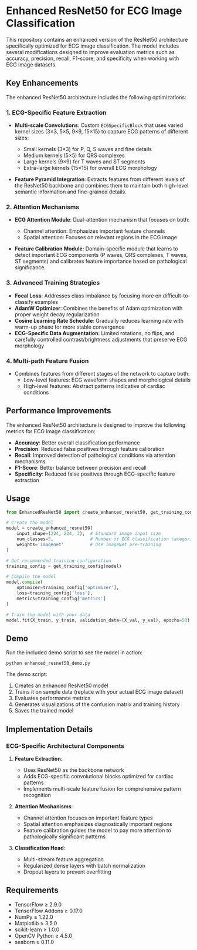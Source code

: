 # Enhanced ResNet50 for ECG Image Classification

This repository contains an enhanced version of the ResNet50 architecture specifically optimized for ECG image classification. The model includes several modifications designed to improve evaluation metrics such as accuracy, precision, recall, F1-score, and specificity when working with ECG image datasets.

## Key Enhancements

The enhanced ResNet50 architecture includes the following optimizations:

### 1. ECG-Specific Feature Extraction

- **Multi-scale Convolutions**: Custom `ECGSpecificBlock` that uses varied kernel sizes (3×3, 5×5, 9×9, 15×15) to capture ECG patterns of different sizes:
  - Small kernels (3×3) for P, Q, S waves and fine details
  - Medium kernels (5×5) for QRS complexes
  - Large kernels (9×9) for T waves and ST segments
  - Extra-large kernels (15×15) for overall ECG morphology

- **Feature Pyramid Integration**: Extracts features from different levels of the ResNet50 backbone and combines them to maintain both high-level semantic information and fine-grained details.

### 2. Attention Mechanisms

- **ECG Attention Module**: Dual-attention mechanism that focuses on both:
  - Channel attention: Emphasizes important feature channels
  - Spatial attention: Focuses on relevant regions in the ECG image

- **Feature Calibration Module**: Domain-specific module that learns to detect important ECG components (P waves, QRS complexes, T waves, ST segments) and calibrates feature importance based on pathological significance.

### 3. Advanced Training Strategies

- **Focal Loss**: Addresses class imbalance by focusing more on difficult-to-classify examples
- **AdamW Optimizer**: Combines the benefits of Adam optimization with proper weight decay regularization
- **Cosine Learning Rate Schedule**: Gradually reduces learning rate with warm-up phase for more stable convergence
- **ECG-Specific Data Augmentation**: Limited rotations, no flips, and carefully controlled contrast/brightness adjustments that preserve ECG morphology

### 4. Multi-path Feature Fusion

- Combines features from different stages of the network to capture both:
  - Low-level features: ECG waveform shapes and morphological details
  - High-level features: Abstract patterns indicative of cardiac conditions

## Performance Improvements

The enhanced ResNet50 architecture is designed to improve the following metrics for ECG image classification:

- **Accuracy**: Better overall classification performance
- **Precision**: Reduced false positives through feature calibration
- **Recall**: Improved detection of pathological conditions via attention mechanisms
- **F1-Score**: Better balance between precision and recall
- **Specificity**: Reduced false positives through ECG-specific feature extraction

## Usage

```python
from EnhancedResNet50 import create_enhanced_resnet50, get_training_config

# Create the model
model = create_enhanced_resnet50(
    input_shape=(224, 224, 3),  # Standard image input size
    num_classes=5,              # Number of ECG classification categories
    weights='imagenet'          # Use ImageNet pre-training
)

# Get recommended training configuration
training_config = get_training_config(model)

# Compile the model
model.compile(
    optimizer=training_config['optimizer'],
    loss=training_config['loss'],
    metrics=training_config['metrics']
)

# Train the model with your data
model.fit(X_train, y_train, validation_data=(X_val, y_val), epochs=50)
```

## Demo

Run the included demo script to see the model in action:

```
python enhanced_resnet50_demo.py
```

The demo script:
1. Creates an enhanced ResNet50 model
2. Trains it on sample data (replace with your actual ECG image dataset)
3. Evaluates performance metrics
4. Generates visualizations of the confusion matrix and training history
5. Saves the trained model

## Implementation Details

### ECG-Specific Architectural Components

1. **Feature Extraction**:
   - Uses ResNet50 as the backbone network
   - Adds ECG-specific convolutional blocks optimized for cardiac patterns
   - Implements multi-scale feature fusion for comprehensive pattern recognition

2. **Attention Mechanisms**:
   - Channel attention focuses on important feature types
   - Spatial attention emphasizes diagnostically important regions
   - Feature calibration guides the model to pay more attention to pathologically significant patterns

3. **Classification Head**:
   - Multi-stream feature aggregation
   - Regularized dense layers with batch normalization
   - Dropout layers to prevent overfitting

## Requirements

- TensorFlow ≥ 2.9.0
- TensorFlow Addons ≥ 0.17.0
- NumPy ≥ 1.22.0
- Matplotlib ≥ 3.5.0
- scikit-learn ≥ 1.0.0
- OpenCV Python ≥ 4.5.0
- seaborn ≥ 0.11.0 